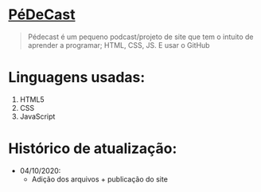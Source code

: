 # [PéDeCast](https://pedecast.github.io/podcast/)

> Pédecast é um pequeno podcast/projeto de site que tem o intuito de aprender a programar; HTML, CSS, JS. E usar o GitHub


# Linguagens usadas:

1. HTML5
2. CSS
3. JavaScript

# Histórico de atualização:

- 04/10/2020:
    * Adição dos arquivos + publicação do site

